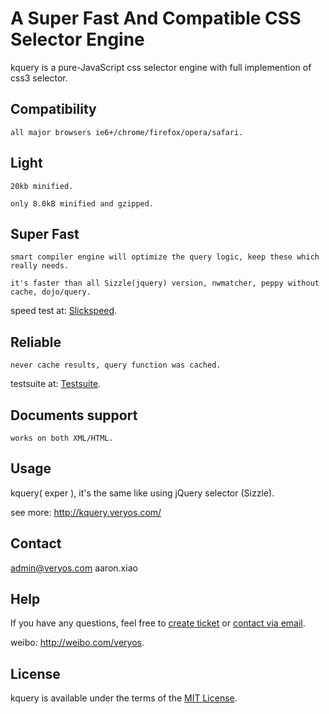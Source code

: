 A Super Fast And Compatible CSS Selector Engine
=========

kquery is a pure-JavaScript css selector engine with full implemention of css3 selector.

## Compatibility

	all major browsers ie6+/chrome/firefox/opera/safari.

## Light

	20kb minified.

	only 8.0kB minified and gzipped.

## Super Fast

	smart compiler engine will optimize the query logic, keep these which really needs.
	
	it's faster than all Sizzle(jquery) version, nwmatcher, peppy without cache, dojo/query.

speed test at: <a href="http://test.veryos.com/selector/slickspeed/index.html" target="_blank">Slickspeed</a>.

## Reliable

	never cache results, query function was cached.

testsuite at: <a href="http://test.veryos.com/selector/testsuite.html" target="_blank">Testsuite</a>.

## Documents support

	works on both XML/HTML.

## Usage

kquery( exper ), it's the same like using jQuery selector (Sizzle).

see more: <a href="http://kquery.veryos.com/" target="_blank">http://kquery.veryos.com/</a>

## Contact

admin@veryos.com aaron.xiao

## Help

If you have any questions, feel free to <a href="https://github.com/yessky/kquery/issues/new" target="_blank">create ticket</a> or <a href="mailto:admin@veryos.com" target="_blank">contact via email</a>.

weibo:  <a href="http://weibo.com/veryos" target="_blank">http://weibo.com/veryos</a>.

## License

kquery is available under the terms of the <a href="https://github.com/yessky/kquery/blob/master/LICENSE.md" target="_blank">MIT License</a>.
